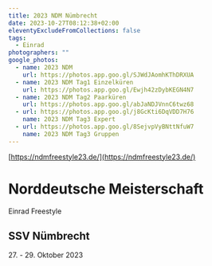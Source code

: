 ```yaml
---
title: 2023 NDM Nümbrecht
date: 2023-10-27T08:12:38+02:00
eleventyExcludeFromCollections: false
tags:
  - Einrad
photographers: ""
google_photos:
  - name: 2023 NDM
    url: https://photos.app.goo.gl/SJWdJAomhKThDRXUA
  - name: 2023 NDM Tag1 Einzelküren
    url: https://photos.app.goo.gl/Ewjh42zDybKEGN4N7
  - name: 2023 NDM Tag2 Paarküren
    url: https://photos.app.goo.gl/abJaNDJVnnC6twz68
  - url: https://photos.app.goo.gl/j8GcKti6DqVDD7H76
    name: 2023 NDM Tag3 Expert
  - url: https://photos.app.goo.gl/8SejvpVyBNttNfuW7
    name: 2023 NDM Tag3 Gruppen
---
```

[https://ndmfreestyle23.de/](https://ndmfreestyle23.de/)              

# Norddeutsche Meisterschaft
Einrad Freestyle

## SSV Nümbrecht

<p>27. - 29. Oktober 2023</p>
